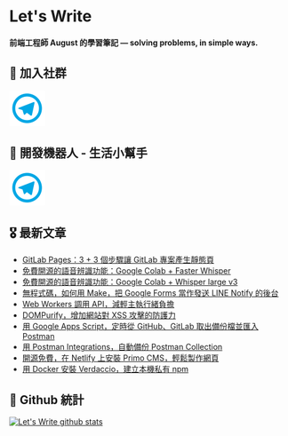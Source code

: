 # Let's Write
#### 前端工程師 August 的學習筆記 — solving problems, in simple ways.

## 🎉 加入社群
[![Telegram](https://raw.githubusercontent.com/letswritetw/letswritetw/master/dist/img/telegram.svg)](https://t.me/letswritetw)

## 👑 開發機器人 - 生活小幫手
[![Telegram](https://raw.githubusercontent.com/letswritetw/letswritetw/master/dist/img/telegram.svg)](https://t.me/lifetifulBot)

<!--
**letswritetw/letswritetw** is a ✨ _special_ ✨ repository because its `README.md` (this file) appears on your GitHub profile.

Here are some ideas to get you started:

- 🔭 I’m currently working on ...
- 🌱 I’m currently learning ...
- 👯 I’m looking to collaborate on ...
- 🤔 I’m looking for help with ...
- 💬 Ask me about ...
- 📫 How to reach me: ...
- 😄 Pronouns: ...
- ⚡ Fun fact: ...
-->
<!-- BLOG-POST-LIST:END -->

<!-- 訂閱 Let's Write RSS -->
<!-- 參考來源：
      https://www.youtube.com/watch?v=ECuqb5Tv9qI
      https://github.com/marketplace/actions/blog-post-workflow
-->
## 🎖 最新文章
<!-- BLOG-POST-LIST:START -->
- [GitLab Pages：3 + 3 個步驟讓 GitLab 專案產生靜態頁](https://www.letswrite.tw/gitlab-pages/)
- [免費開源的語音辨識功能：Google Colab + Faster Whisper](https://www.letswrite.tw/colab-faster-whisper/)
- [免費開源的語音辨識功能：Google Colab + Whisper large v3](https://www.letswrite.tw/colab-whisper-large-v3/)
- [無程式碼，如何用 Make，把 Google Forms 當作發送 LINE Notify 的後台](https://www.letswrite.tw/make-form-line/)
- [Web Workers 調用 API，減輕主執行緒負擔](https://www.letswrite.tw/web-workers/)
- [DOMPurify，增加網站對 XSS 攻擊的防護力](https://www.letswrite.tw/dompurify/)
- [用 Google Apps Script，定時從 GitHub、GitLab 取出備份檔並匯入 Postman](https://www.letswrite.tw/gas-import-postman-collections/)
- [用 Postman Integrations，自動備份 Postman Collection](https://www.letswrite.tw/postman-integrations-backup/)
- [開源免費，在 Netlify 上安裝 Primo CMS，輕鬆製作網頁](https://www.letswrite.tw/primo-cms/)
- [用 Docker 安裝 Verdaccio，建立本機私有 npm](https://www.letswrite.tw/docker-verdaccio-npm/)
<!-- BLOG-POST-LIST:END -->


## 🥁 Github 統計
[![Let's Write github stats](https://github-readme-stats.vercel.app/api?username=letswritetw&show_icons=true&hide=contribs,prs&title_color=00BAFF&icon_color=008BBF)](https://github.com/letswritetw)
